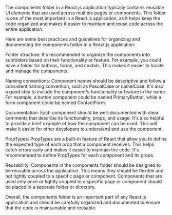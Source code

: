 The components folder in a React.js application typically contains reusable UI elements that are used across multiple pages or components. This folder is one of the most important in a React.js application, as it helps keep the code organized and makes it easier to maintain and reuse code across the entire application.

Here are some best practices and guidelines for organizing and documenting the components folder in a React.js application:

Folder structure: It's recommended to organize the components into subfolders based on their functionality or feature. For example, you could have a folder for buttons, forms, and modals. This makes it easier to locate and manage the components.

Naming conventions: Component names should be descriptive and follow a consistent naming convention, such as PascalCase or camelCase. It's also a good idea to include the component's functionality or feature in the name. For example, a button component could be named PrimaryButton, while a form component could be named ContactForm.

Documentation: Each component should be well-documented with clear comments that describe its functionality, props, and usage. It's also helpful to provide a brief example of how the component can be used. This will make it easier for other developers to understand and use the component.

PropTypes: PropTypes are a built-in feature of React that allow you to define the expected type of each prop that a component receives. This helps catch errors early and makes it easier to maintain the code. It's recommended to define PropTypes for each component and its props.

Reusability: Components in the components folder should be designed to be reusable across the application. This means they should be flexible and not tightly coupled to a specific page or component. Components that are used only once or tightly coupled to a specific page or component should be placed in a separate folder or directory.

Overall, the components folder is an important part of any React.js application and should be carefully organized and documented to ensure that the code is maintainable and reusable.